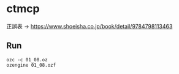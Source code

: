 # ctmcp
正誤表 → https://www.shoeisha.co.jp/book/detail/9784798113463
## Run
```
ozc -c 01_08.oz
ozengine 01_08.ozf
```
